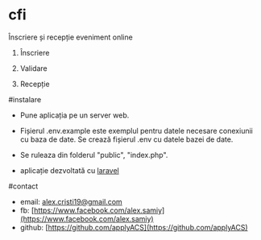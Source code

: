 ﻿# cfi
Înscriere și recepție eveniment online


1. Înscriere


2. Validare


3. Recepție


#instalare

* Pune aplicația pe un server web.
* Fișierul .env.example este exemplul pentru datele necesare conexiunii cu baza de date.
Se crează fișierul .env cu datele bazei de date.
* Se ruleaza din folderul "public", "index.php".

* aplicație dezvoltată cu [laravel](http://laravel.com/)

#contact
* email: alex.cristi19@gmail.com
* fb: [https://www.facebook.com/alex.samiy](https://www.facebook.com/alex.samiy)
* github: [https://github.com/applyACS](https://github.com/applyACS)
